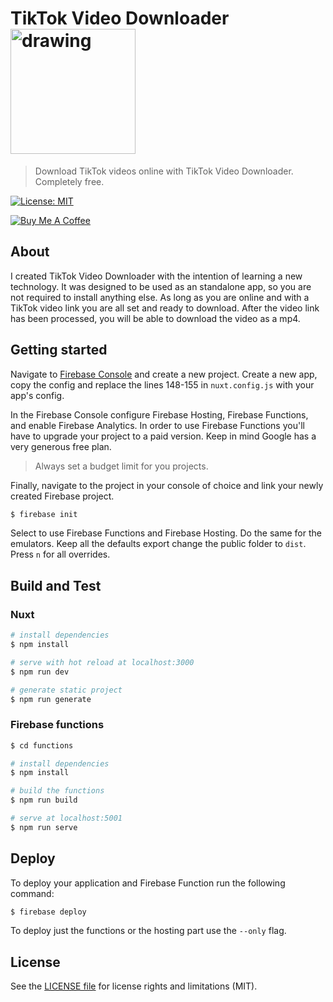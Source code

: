 # TikTok Video Downloader <img src="https://nuxtjs.org/logos/built-with-nuxt.svg" alt="drawing" width="200"/>

> Download TikTok videos online with TikTok Video Downloader. Completely free.

[![License: MIT](https://img.shields.io/badge/License-MIT-yellow.svg)](https://opensource.org/licenses/MIT)

<a href="https://www.buymeacoffee.com/zanozbot">
  <img alt="Buy Me A Coffee" src="https://www.buymeacoffee.com/assets/img/custom_images/yellow_img.png" style="height: auto !important; width: auto !important;" />
</a>

## About

I created TikTok Video Downloader with the intention of learning a new technology.
It was designed to be used as an standalone app, so you are not required to install anything else.
As long as you are online and with a TikTok video link you are all set and ready to download.
After the video link has been processed, you will be able to download the video as a mp4.

## Getting started

Navigate to [Firebase Console](https://console.firebase.google.com/) and create a new project.
Create a new app, copy the config and replace the lines 148-155 in `nuxt.config.js` with your app's config.

In the Firebase Console configure Firebase Hosting, Firebase Functions, and enable Firebase Analytics. In order to use Firebase Functions you'll have to upgrade your project to a paid version. Keep in mind Google has a very generous free plan.

> Always set a budget limit for you projects.

Finally, navigate to the project in your console of choice and link your newly created Firebase project.

```bash
$ firebase init
```

Select to use Firebase Functions and Firebase Hosting. Do the same for the emulators. Keep all the defaults export change the public folder to `dist`. Press `n` for all overrides.

## Build and Test

### Nuxt

```bash
# install dependencies
$ npm install

# serve with hot reload at localhost:3000
$ npm run dev

# generate static project
$ npm run generate
```

### Firebase functions

```bash
$ cd functions

# install dependencies
$ npm install

# build the functions
$ npm run build

# serve at localhost:5001
$ npm run serve
```

## Deploy

To deploy your application and Firebase Function run the following command:

```bash
$ firebase deploy
```

To deploy just the functions or the hosting part use the `--only` flag.

## License

See the [LICENSE file](LICENSE.md) for license rights and limitations (MIT).
